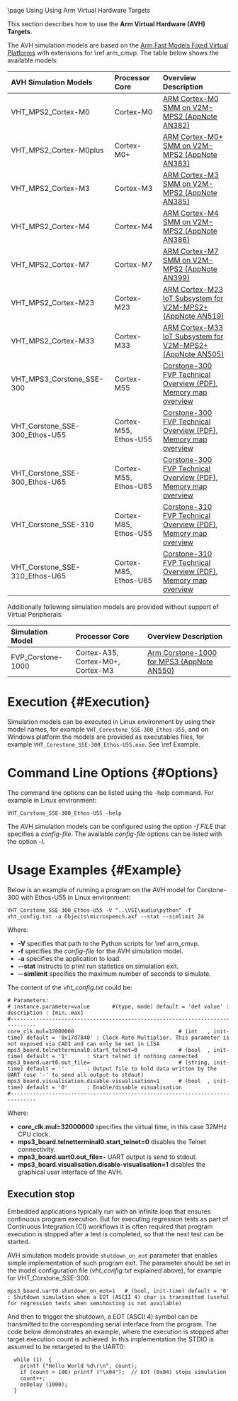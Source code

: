 \page Using Using Arm Virtual Hardware Targets

This section describes how to use the **Arm Virtual Hardware (AVH) Targets**.

The AVH simulation models are based on the [Arm Fast Models Fixed Virtual Platforms](https://developer.arm.com/tools-and-software/simulation-models/fixed-virtual-platforms) with extensions for \ref arm_cmvp. The table below shows the available models:

AVH Simulation Models          | Processor Core        | Overview Description
:------------------------------|:----------------------|:----------------------------------------
VHT_MPS2_Cortex-M0             | Cortex-M0             | [ARM Cortex-M0 SMM on V2M-MPS2 (AppNote AN382)](https://developer.arm.com/documentation/dai0382)
VHT_MPS2_Cortex-M0plus         | Cortex-M0+            | [ARM Cortex-M0+ SMM on V2M-MPS2 (AppNote AN383)](https://developer.arm.com/documentation/dai0383)
VHT_MPS2_Cortex-M3             | Cortex-M3             | [ARM Cortex-M3 SMM on V2M-MPS2 (AppNote AN385)](https://developer.arm.com/documentation/dai0385)
VHT_MPS2_Cortex-M4             | Cortex-M4             | [ARM Cortex-M4 SMM on V2M-MPS2 (AppNote AN386)](https://developer.arm.com/documentation/dai0386)
VHT_MPS2_Cortex-M7             | Cortex-M7             | [ARM Cortex-M7 SMM on V2M-MPS2 (AppNote AN399)](https://developer.arm.com/documentation/dai0386)
VHT_MPS2_Cortex-M23            | Cortex-M23            | [ARM Cortex-M23 IoT Subsystem for V2M-MPS2+ (AppNote AN519)](https://developer.arm.com/documentation/dai0519)
VHT_MPS2_Cortex-M33            | Cortex-M33            | [ARM Cortex-M33 IoT Subsystem for V2M-MPS2+ (AppNote AN505)](https://developer.arm.com/documentation/dai0505)
VHT_MPS3_Corstone_SSE-300      | Cortex-M55            | [Corstone-300 FVP Technical Overview (PDF)](./Corstone_SSE-300_Ethos-U55_FVP_MPS3_Technical_Overview.pdf),  [Memory map overview](https://developer.arm.com/documentation/100966/1118/Arm--Corstone-SSE-300-FVP/Memory-map-overview-for-Corstone-SSE-300)
VHT_Corstone_SSE-300_Ethos-U55 | Cortex-M55, Ethos-U55 | [Corstone-300 FVP Technical Overview (PDF)](./Corstone_SSE-300_Ethos-U55_FVP_MPS3_Technical_Overview.pdf),  [Memory map overview](https://developer.arm.com/documentation/100966/1118/Arm--Corstone-SSE-300-FVP/Memory-map-overview-for-Corstone-SSE-300)
VHT_Corstone_SSE-300_Ethos-U65 | Cortex-M55, Ethos-U65 | [Corstone-300 FVP Technical Overview (PDF)](./Corstone_SSE-300_Ethos-U55_FVP_MPS3_Technical_Overview.pdf),  [Memory map overview](https://developer.arm.com/documentation/100966/1118/Arm--Corstone-SSE-300-FVP/Memory-map-overview-for-Corstone-SSE-300)
VHT_Corstone_SSE-310           | Cortex-M85, Ethos-U55 | [Corstone-310 FVP Technical Overview (PDF)](./Corstone_SSE-310_FVP_Technical_Overview.pdf),  [Memory map overview](https://developer.arm.com/documentation/100966/1118/Arm--Corstone-SSE-310-FVP/Corstone-SSE-310-FVP-memory-map-overview)
VHT_Corstone_SSE-310_Ethos-U65 | Cortex-M85, Ethos-U65 | [Corstone-310 FVP Technical Overview (PDF)](./Corstone_SSE-310_FVP_Technical_Overview.pdf),  [Memory map overview](https://developer.arm.com/documentation/100966/1118/Arm--Corstone-SSE-310-FVP/Corstone-SSE-310-FVP-memory-map-overview)

Additionally following simulation models are provided without support of Virtual Peripherals:

Simulation Model               | Processor Core        | Overview Description
:------------------------------|:----------------------|:----------------------------------------
FVP_Corstone-1000              | Cortex-A35, Cortex-M0+, Cortex-M3 | [Arm Corstone-1000 for MPS3 (AppNote AN550)](https://developer.arm.com/documentation/dai0550/)

# Execution {#Execution}

Simulation models can be executed in Linux environment by using their model names, for example `VHT_Corestone_SSE-300_Ethos-U55`, and on Windows platform the models are provided as executables files, for example `VHT_Corestone_SSE-300_Ethos-U55.exe`. See \ref Example.

# Command Line Options {#Options}

The command line options can be listed using the -help command. For example in Linux environment:

```
VHT_Corstone_SSE-300_Ethos-U55 -help
```

The AVH simulation models can be configured using the option *-f FILE* that specifies a *config-file*. The available *config-file* options can be listed with the option *-l*.

# Usage Examples {#Example}

Below is an example of running a program on the AVH model for Corstone-300 with Ethos-U55 in Linux environment:

```
VHT_Corstone_SSE-300_Ethos-U55 -V "..\VSI\audio\python" -f vht_config.txt -a Objects\microspeech.axf --stat --simlimit 24
```

Where:
  - **-V** specifies that path to the Python scripts for \ref arm_cmvp.
  - **-f** specifies the *config-file* for the AVH simulation model.
  - **-a** specifies the application to load.
  - **--stat** instructs to print run statistics on simulation exit.
  - **--simlimit** specifies the maximum number of seconds to simulate.

The content of the *vht_config.txt* could be:
```
# Parameters:
# instance.parameter=value       #(type, mode) default = 'def value' : description : [min..max]
#------------------------------------------------------------------------------
core_clk.mul=32000000                                 # (int   , init-time) default = '0x17d7840' : Clock Rate Multiplier. This parameter is not exposed via CADI and can only be set in LISA
mps3_board.telnetterminal0.start_telnet=0             # (bool  , init-time) default = '1'      : Start telnet if nothing connected
mps3_board.uart0.out_file=-                           # (string, init-time) default = ''       : Output file to hold data written by the UART (use '-' to send all output to stdout)
mps3_board.visualisation.disable-visualisation=1      # (bool  , init-time) default = '0'      : Enable/disable visualisation
#------------------------------------------------------------------------------
```

Where:
 - **core_clk.mul=32000000** specifies the virtual time, in this case 32MHz CPU clock.
 - **mps3_board.telnetterminal0.start_telnet=0** disables the Telnet connectivity.
 - **mps3_board.uart0.out_file=-** UART output is send to stdout.
 - **mps3_board.visualisation.disable-visualisation=1** disables the graphical user interface of the AVH.

## Execution stop

Embedded applications typically run with an infinite loop that ensures continuous program execution. But for executing regression tests as part of Continuous Integration (CI) workflows it is often required that program execution is stopped after a test is completed, so that the next test can be started.

AVH simulation models provide `shutdown_on_eot` parameter that enables simple implementation of such program exit. The parameter should be set in the model configuration file (*vht_config.txt* explained above), for example for VHT_Corstone_SSE-300:

```
mps3_board.uart0.shutdown_on_eot=1   # (bool, init-time) default = '0' : Shutdown simulation when a EOT (ASCII 4) char is transmitted (useful for regression tests when semihosting is not available)
```

And then to trigger the shutdown, a EOT (ASCII 4) symbol can be transmitted to the corresponding serial interface from the program. The code below demonstrates an example, where the execution is stopped after target execution count is achieved. In this implementation the STDIO is assumed to be retargeted to the UART0:

```
  while (1)  {
    printf ("Hello World %d\r\n", count);
    if (count > 100) printf ("\x04");  // EOT (0x04) stops simulation
    count++;
    osDelay (1000);
  }
```
